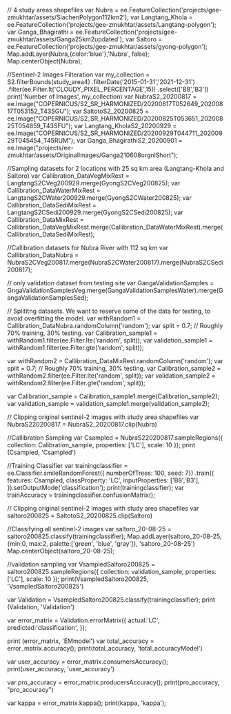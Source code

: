 // 4 study areas shapefiles
var Nubra = ee.FeatureCollection('projects/gee-zmukhtar/assets/SiachenPolygon112km2');
var Langtang_Khola = ee.FeatureCollection('projects/gee-zmukhtar/assets/Langtang-polygon');
var Ganga_Bhagirathi = ee.FeatureCollection('projects/gee-zmukhtar/assets/Ganga25km2updated');
var Saltoro = ee.FeatureCollection('projects/gee-zmukhtar/assets/gyong-polygon');
Map.addLayer(Nubra,{color:'blue'},'Nubra', false);
Map.centerObject(Nubra);

//Sentinel-2 Images Filteration
var my_collection = S2.filterBounds(study_area4)
                    .filterDate('2015-01-31','2021-12-31')
                    .filter(ee.Filter.lt('CLOUDY_PIXEL_PERCENTAGE',15))
                    .select(['B8','B3'])
print('Number of Images', my_collection)
var NubraS2_20200817 = ee.Image("COPERNICUS/S2_SR_HARMONIZED/20200817T052649_20200817T053152_T43SGU");
var SaltotoS2_20200825 = ee.Image("COPERNICUS/S2_SR_HARMONIZED/20200825T053651_20200825T054859_T43SFU");
var Langtang_KholaS2_20200929 = ee.Image("COPERNICUS/S2_SR_HARMONIZED/20200929T044711_20200929T045454_T45RUM");
var Ganga_BhagirathiS2_20200901 = ee.Image("projects/ee-zmukhtar/assets/OriginalImages/Ganga210608orgnlShort");

//Sampling datasets for 2 locations with 25 sq km area (Langtang-Khola and Saltoro)
var Callibration_DataVegMixRest = LangtangS2CVeg200929.merge(GyongS2CVeg200825);
var Callibration_DataWaterMixRest = LangtangS2CWater200929.merge(GyongS2CWater200825);
var Callibration_DataSediMixRest = LangtangS2CSedi200929.merge(GyongS2CSedi200825);
var Callibration_DataMixRest = Callibration_DataVegMixRest.merge(Callibration_DataWaterMixRest).merge(Callibration_DataSediMixRest);

//Callibration datasets for Nubra River with 112 sq km
var Callibration_DataNubra = NubraS2CVeg200817.merge(NubraS2CWater200817).merge(NubraS2CSedi200817);

// only validation dataset from testing site
var GangaValidationSamples = GngaValidationSamplesVeg.merge(GangaValidationSamplesWater).merge(GangaValidationSamplesSed);

// Splititng datasets. We want to reserve some of the data for testing, to avoid overfitting the model.
var withRandom1 = Callibration_DataNubra.randomColumn('random');
var split = 0.7;  // Roughly 70% training, 30% testing.
var Calibration_sample1 = withRandom1.filter(ee.Filter.lte('random', split));
var validation_sample1 = withRandom1.filter(ee.Filter.gte('random', split));

var withRandom2 = Callibration_DataMixRest.randomColumn('random');
var split = 0.7;  // Roughly 70% training, 30% testing.
var Calibration_sample2 = withRandom2.filter(ee.Filter.lte('random', split));
var validation_sample2 = withRandom2.filter(ee.Filter.gte('random', split));

var Calibration_sample = Calibration_sample1.merge(Calibration_sample2);
var validation_sample = validation_sample1.merge(validation_sample2);

// Clipping original sentinel-2 images with study area shapefiles
var NubraS220200817 = NubraS2_20200817.clip(Nubra)

//Callibration Sampling
var Csampled = NubraS220200817.sampleRegions({
  collection: Calibration_sample,
  properties: ['LC'],
  scale: 10
});
print (Csampled, 'Csampled')

//Training Classifier
var trainingclassifier = ee.Classifier.smileRandomForest({
                  numberOfTrees: 100,
                  seed: 7})
.train({
features: Csampled,
classProperty: 'LC',
inputProperties: ['B8','B3'],
}).setOutputMode('classification');
print(trainingclassifier);
var trainAccuracy = trainingclassifier.confusionMatrix();

// Clipping original sentinel-2 images with study area shapefiles
var saltoro200825 = SaltotoS2_20200825.clip(Saltoro)

//Classifying all sentinel-2 images
var saltoro_20-08-25 = saltoro200825.classify(trainingclassifier);
Map.addLayer(saltoro_20-08-25, {min:0, max:2, palette:['green', 'blue', 'gray']}, 'saltoro_20-08-25')
Map.centerObject(saltoro_20-08-25);

//validation sampling 
var VsampledSaltoro200825 = saltoro200825.sampleRegions({
  collection: validation_sample,
  properties: ['LC'],
  scale: 10
});
print(VsampledSaltoro200825, 'VsampledSaltoro200825')

var Validation = VsampledSaltoro200825.classify(trainingclassifier);
print (Validation, 'Validation')


var error_matrix = Validation.errorMatrix({
  actual:'LC',
  predicted:'classification',
});

print (error_matrix, 'EMmodel')
var total_accuracy = error_matrix.accuracy();
print(total_accuracy, 'total_accuracyModel')

var user_accuracy = error_matrix.consumersAccuracy();
print(user_accuracy, 'user_accuracy')
 
var pro_accuracy = error_matrix.producersAccuracy();
print(pro_accuracy, "pro_accuracy")
 
var kappa = error_matrix.kappa();
print(kappa, 'kappa');
